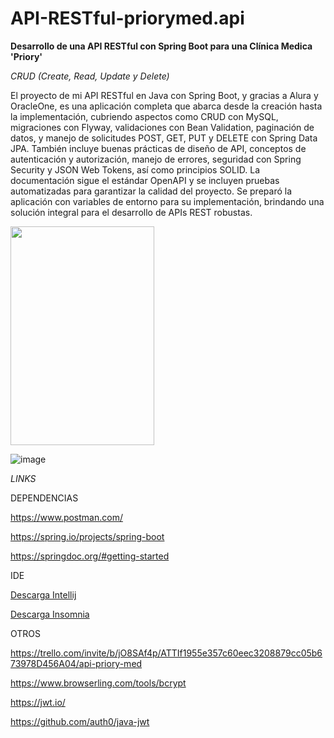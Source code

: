 # API-RESTful-priorymed.api


**Desarrollo de una API RESTful con Spring Boot para una Clínica Medica 'Priory'**

*CRUD (Create, Read, Update y Delete)*

El proyecto de mi API RESTful en Java con Spring Boot, y gracias a Alura y OracleOne, es una aplicación completa que abarca desde la creación hasta la implementación, cubriendo aspectos como CRUD con MySQL, migraciones con Flyway, validaciones con Bean Validation, paginación de datos, y manejo de solicitudes POST, GET, PUT y DELETE con Spring Data JPA. También incluye buenas prácticas de diseño de API, conceptos de autenticación y autorización, manejo de errores, seguridad con Spring Security y JSON Web Tokens, así como principios SOLID. La documentación sigue el estándar OpenAPI y se incluyen pruebas automatizadas para garantizar la calidad del proyecto. Se preparó la aplicación con variables de entorno para su implementación, brindando una solución integral para el desarrollo de APIs REST robustas.


<img src="https://github.com/PontnauGonzalo/API-REST-priorymed.api/assets/130486712/90d76bf2-fb24-42bd-91a4-5f6a2a7ca518" width="230" height="350">

![image](https://github.com/PontnauGonzalo/API-REST-priorymed.api/assets/130486712/23d2c8d9-0402-4941-8011-92c8ed89cbbf)



*LINKS*

DEPENDENCIAS

https://www.postman.com/

https://spring.io/projects/spring-boot

https://springdoc.org/#getting-started


IDE

[Descarga Intellij](https://www.jetbrains.com/idea/promo/?msclkid=c934a6edeb2510614d26c2af04a86b25&utm_source=bing&utm_medium=cpc&utm_campaign=AMER_en_BR_IDEA_Branded&utm_term=intellij&utm_content=intellij%20idea)

[Descarga Insomnia](https://insomnia.rest/download)


OTROS

https://trello.com/invite/b/jO8SAf4p/ATTIf1955e357c60eec3208879cc05b673978D456A04/api-priory-med

https://www.browserling.com/tools/bcrypt

https://jwt.io/

https://github.com/auth0/java-jwt

